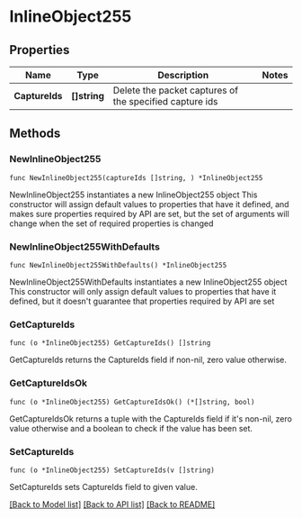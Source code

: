 # InlineObject255

## Properties

Name | Type | Description | Notes
------------ | ------------- | ------------- | -------------
**CaptureIds** | **[]string** | Delete the packet captures of the specified capture ids | 

## Methods

### NewInlineObject255

`func NewInlineObject255(captureIds []string, ) *InlineObject255`

NewInlineObject255 instantiates a new InlineObject255 object
This constructor will assign default values to properties that have it defined,
and makes sure properties required by API are set, but the set of arguments
will change when the set of required properties is changed

### NewInlineObject255WithDefaults

`func NewInlineObject255WithDefaults() *InlineObject255`

NewInlineObject255WithDefaults instantiates a new InlineObject255 object
This constructor will only assign default values to properties that have it defined,
but it doesn't guarantee that properties required by API are set

### GetCaptureIds

`func (o *InlineObject255) GetCaptureIds() []string`

GetCaptureIds returns the CaptureIds field if non-nil, zero value otherwise.

### GetCaptureIdsOk

`func (o *InlineObject255) GetCaptureIdsOk() (*[]string, bool)`

GetCaptureIdsOk returns a tuple with the CaptureIds field if it's non-nil, zero value otherwise
and a boolean to check if the value has been set.

### SetCaptureIds

`func (o *InlineObject255) SetCaptureIds(v []string)`

SetCaptureIds sets CaptureIds field to given value.



[[Back to Model list]](../README.md#documentation-for-models) [[Back to API list]](../README.md#documentation-for-api-endpoints) [[Back to README]](../README.md)


